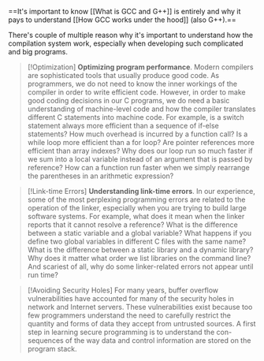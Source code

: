 
==It's important to know [[What is GCC and G++]] is entirely and why it pays to understand [[How GCC works under the hood]] (also G++).==

There's couple of multiple reason why it's important to understand how the compilation system work, especially when developing such complicated and big programs. 

>[!Optimization]
>**Optimizing program performance**. Modern compilers are sophisticated tools
> that usually produce good code. As programmers, we do not need to know
> the inner workings of the compiler in order to write efficient code. However,
> in order to make good coding decisions in our C programs, we do need a
> basic understanding of machine-level code and how the compiler translates
> different C statements into machine code. For example, is a switch statement
> always more efficient than a sequence of if-else statements? How much
> overhead is incurred by a function call? Is a while loop more efficient than
> a for loop? Are pointer references more efficient than array indexes? Why
> does our loop run so much faster if we sum into a local variable instead of an
> argument that is passed by reference? How can a function run faster when we
> simply rearrange the parentheses in an arithmetic expression?

>[!Link-time Errors]
>**Understanding link-time errors**. In our experience, some of the most perplexing 
> programming errors are related to the operation of the linker, especially
> when you are trying to build large software systems. For example, what does
> it mean when the linker reports that it cannot resolve a reference? What is the
> difference between a static variable and a global variable? What happens if
> you define two global variables in different C files with the same name? What
> is the difference between a static library and a dynamic library? Why does it
> matter what order we list libraries on the command line? And scariest of all,
> why do some linker-related errors not appear until run time?

>[!Avoiding Security Holes]
> For many years, buffer overflow vulnerabilities have
> accounted for many of the security holes in network and Internet servers.
> These vulnerabilities exist because too few programmers understand the need
> to carefully restrict the quantity and forms of data they accept from untrusted
> sources. A first step in learning secure programming is to understand the con-
> sequences of the way data and control information are stored on the program
> stack. 
